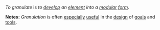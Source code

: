*To granulate* is *to [develop](https://github.com/gcassel/Modular-Organization-Terminology/blob/master/terms/develop.md) an [element](https://github.com/gcassel/Modular-Organization-Terminology/blob/master/terms/element.md) into a [modular](https://github.com/gcassel/Modular-Organization-Terminology/blob/master/terms/modular.md) [form](https://github.com/gcassel/Modular-Organization-Terminology/blob/master/terms/form.md)*.

**Notes:** *Granulation* is often [especially](https://github.com/gcassel/Modular-Organization-Terminology/blob/master/terms/specialize.md) [useful](https://github.com/gcassel/Modular-Organization-Terminology/blob/master/terms/use.md) in the [design](https://github.com/gcassel/Modular-Organization-Terminology/blob/master/terms/design.md) of [goals](https://github.com/gcassel/Modular-Organization-Terminology/blob/master/terms/goal.md) and [tools](https://github.com/gcassel/Modular-Organization-Terminology/blob/master/terms/tool.md).

